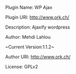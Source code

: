 Plugin Name: WP Ajax

Plugin URI: http://www.ork.ch/

Description: Ajaxify wordpress

Author: Mehdi Lahlou

~Current Version:1.1.2~

Author URI: http://www.ork.ch/

License: GPLv2
